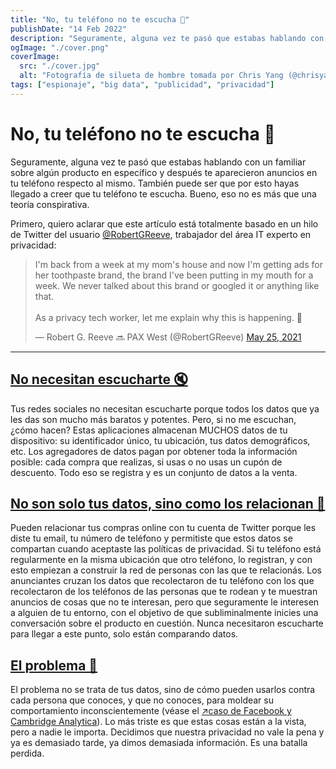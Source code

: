 ```yaml
---
title: "No, tu teléfono no te escucha 📱"
publishDate: "14 Feb 2022"
description: "Seguramente, alguna vez te pasó que estabas hablando con un familiar sobre algún producto en específico y después te aparecieron anuncios..."
ogImage: "./cover.png"
coverImage:
  src: "./cover.jpg"
  alt: "Fotografía de silueta de hombre tomada por Chris Yang (@chrisyangchrisfilm)"
tags: ["espionaje", "big data", "publicidad", "privacidad"]
---
```


# No, tu teléfono no te escucha 📱

Seguramente, alguna vez te pasó que estabas hablando con un familiar sobre algún producto en específico y después te aparecieron anuncios en tu teléfono respecto al mismo. También puede ser que por esto hayas llegado a creer que tu teléfono te escucha. Bueno, eso no es más que una teoría conspirativa.

Primero, quiero aclarar que este artículo está totalmente basado en un hilo de Twitter del usuario [@RobertGReeve](https://twitter.com/RobertGReeve), trabajador del área IT experto en privacidad:

<blockquote class="twitter-tweet"><p lang="en" dir="ltr">I&#39;m back from a week at my mom&#39;s house and now I&#39;m getting ads for her toothpaste brand, the brand I&#39;ve been putting in my mouth for a week. We never talked about this brand or googled it or anything like that.<br><br>As a privacy tech worker, let me explain why this is happening. 🧵</p>&mdash; Robert G. Reeve 🔜 PAX West (@RobertGReeve) <a href="https://twitter.com/RobertGReeve/status/1397032784703655938?ref_src=twsrc%5Etfw">May 25, 2021</a></blockquote><script async src="https://platform.twitter.com/widgets.js" charset="utf-8"></script>

---

## [No necesitan escucharte 🔇](http://#no-necesitan-escucharte)

Tus redes sociales no necesitan escucharte porque todos los datos que ya les das son mucho más baratos y potentes. Pero, si no me escuchan, ¿cómo hacen? Estas aplicaciones almacenan MUCHOS datos de tu dispositivo: su identificador único, tu ubicación, tus datos demográficos, etc. Los agregadores de datos pagan por obtener toda la información posible: cada compra que realizas, si usas o no usas un cupón de descuento. Todo eso se registra y es un conjunto de datos a la venta.

## [No son solo tus datos, sino como los relacionan 🔎](http://#no-son-solo-tus-datos-sino-como-los-relacionan)

Pueden relacionar tus compras online con tu cuenta de Twitter porque les diste tu email, tu número de teléfono y permitiste que estos datos se compartan cuando aceptaste las políticas de privacidad. Si tu teléfono está regularmente en la misma ubicación que otro teléfono, lo registran, y con esto empiezan a construir la red de personas con las que te relacionás. Los anunciantes cruzan los datos que recolectaron de tu teléfono con los que recolectaron de los teléfonos de las personas que te rodean y te muestran anuncios de cosas que no te interesan, pero que seguramente le interesen a alguien de tu entorno, con el objetivo de que subliminalmente inicies una conversación sobre el producto en cuestión. Nunca necesitaron escucharte para llegar a este punto, solo están comparando datos.

## [El problema 👥](http://#el-problema)

El problema no se trata de tus datos, sino de cómo pueden usarlos contra cada persona que conoces, y que no conoces, para moldear su comportamiento inconscientemente (véase el [↗caso de Facebook y Cambridge Analytica](https://es.wikipedia.org/wiki/Cambridge_Analytica#Esc%C3%A1ndalo_de_Facebook)). Lo más triste es que estas cosas están a la vista, pero a nadie le importa. Decidimos que nuestra privacidad no vale la pena y ya es demasiado tarde, ya dimos demasiada información. Es una batalla perdida.
